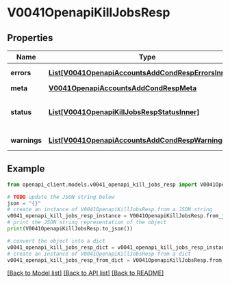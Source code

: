 # V0041OpenapiKillJobsResp


## Properties

Name | Type | Description | Notes
------------ | ------------- | ------------- | -------------
**errors** | [**List[V0041OpenapiAccountsAddCondRespErrorsInner]**](V0041OpenapiAccountsAddCondRespErrorsInner.md) | Query errors | [optional] 
**meta** | [**V0041OpenapiAccountsAddCondRespMeta**](V0041OpenapiAccountsAddCondRespMeta.md) |  | [optional] 
**status** | [**List[V0041OpenapiKillJobsRespStatusInner]**](V0041OpenapiKillJobsRespStatusInner.md) | resultant status of signal request | 
**warnings** | [**List[V0041OpenapiAccountsAddCondRespWarningsInner]**](V0041OpenapiAccountsAddCondRespWarningsInner.md) | Query warnings | [optional] 

## Example

```python
from openapi_client.models.v0041_openapi_kill_jobs_resp import V0041OpenapiKillJobsResp

# TODO update the JSON string below
json = "{}"
# create an instance of V0041OpenapiKillJobsResp from a JSON string
v0041_openapi_kill_jobs_resp_instance = V0041OpenapiKillJobsResp.from_json(json)
# print the JSON string representation of the object
print(V0041OpenapiKillJobsResp.to_json())

# convert the object into a dict
v0041_openapi_kill_jobs_resp_dict = v0041_openapi_kill_jobs_resp_instance.to_dict()
# create an instance of V0041OpenapiKillJobsResp from a dict
v0041_openapi_kill_jobs_resp_from_dict = V0041OpenapiKillJobsResp.from_dict(v0041_openapi_kill_jobs_resp_dict)
```
[[Back to Model list]](../README.md#documentation-for-models) [[Back to API list]](../README.md#documentation-for-api-endpoints) [[Back to README]](../README.md)


